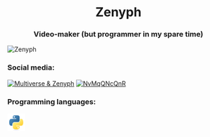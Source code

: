<h1 align="center">Zenyph</h1>
<h3 align="center">Video-maker (but programmer in my spare time)</h3>

<p align="left"> <img src="https://komarev.com/ghpvc/?username=zenyph&label=Profile%20views&color=0e75b6&style=flat" alt="Zenyph" /> </p>

<h3 align="left">Social media:</h3>
<p align="left">
<a href="https://www.youtube.com/@multizen" target="blank"><img align="center" src="https://raw.githubusercontent.com/rahuldkjain/github-profile-readme-generator/master/src/images/icons/Social/youtube.svg" alt="Multiverse & Zenyph" height="30" width="40" /></a>
<a href="https://discord.gg/R9QptrJR7e" target="blank"><img align="center" src="https://raw.githubusercontent.com/rahuldkjain/github-profile-readme-generator/master/src/images/icons/Social/discord.svg" alt="NvMqQNcQnR" height="30" width="40" /></a>
</p>

<h3 align="left">Programming languages:</h3>
<p align="left"> <a href="https://www.python.org" target="_blank" rel="noreferrer"> <img src="https://raw.githubusercontent.com/devicons/devicon/master/icons/python/python-original.svg" alt="python" width="40" height="40"/> </a> </p>

